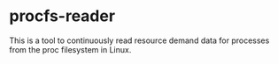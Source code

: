 # procfs-reader
This is a tool to continuously read resource demand data for processes from the proc filesystem in Linux.
